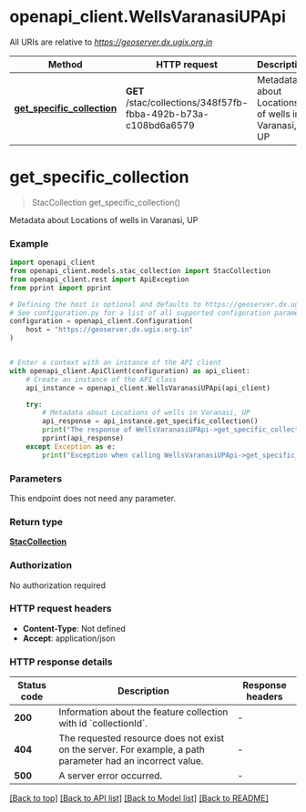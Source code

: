 # openapi_client.WellsVaranasiUPApi

All URIs are relative to *https://geoserver.dx.ugix.org.in*

Method | HTTP request | Description
------------- | ------------- | -------------
[**get_specific_collection**](WellsVaranasiUPApi.md#get_specific_collection) | **GET** /stac/collections/348f57fb-fbba-492b-b73a-c108bd6a6579 | Metadata about Locations of wells in Varanasi, UP


# **get_specific_collection**
> StacCollection get_specific_collection()

Metadata about Locations of wells in Varanasi, UP

### Example


```python
import openapi_client
from openapi_client.models.stac_collection import StacCollection
from openapi_client.rest import ApiException
from pprint import pprint

# Defining the host is optional and defaults to https://geoserver.dx.ugix.org.in
# See configuration.py for a list of all supported configuration parameters.
configuration = openapi_client.Configuration(
    host = "https://geoserver.dx.ugix.org.in"
)


# Enter a context with an instance of the API client
with openapi_client.ApiClient(configuration) as api_client:
    # Create an instance of the API class
    api_instance = openapi_client.WellsVaranasiUPApi(api_client)

    try:
        # Metadata about Locations of wells in Varanasi, UP
        api_response = api_instance.get_specific_collection()
        print("The response of WellsVaranasiUPApi->get_specific_collection:\n")
        pprint(api_response)
    except Exception as e:
        print("Exception when calling WellsVaranasiUPApi->get_specific_collection: %s\n" % e)
```



### Parameters

This endpoint does not need any parameter.

### Return type

[**StacCollection**](StacCollection.md)

### Authorization

No authorization required

### HTTP request headers

 - **Content-Type**: Not defined
 - **Accept**: application/json

### HTTP response details

| Status code | Description | Response headers |
|-------------|-------------|------------------|
**200** | Information about the feature collection with id &#x60;collectionId&#x60;. |  -  |
**404** | The requested resource does not exist on the server. For example, a path parameter had an incorrect value. |  -  |
**500** | A server error occurred. |  -  |

[[Back to top]](#) [[Back to API list]](../README.md#documentation-for-api-endpoints) [[Back to Model list]](../README.md#documentation-for-models) [[Back to README]](../README.md)

